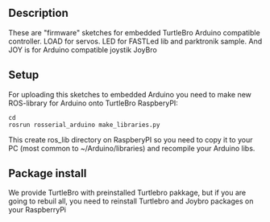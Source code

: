 ## Description

These are "firmware" sketches for embedded TurtleBro Arduino compatible controller. LOAD for servos. LED for FASTLed lib and parktronik sample. And JOY is for Arduino compatible joystik JoyBro

## Setup

For uploading this sketches to embedded Arduino you need to make new ROS-library for Arduino onto TurtleBro RaspberyPI:
```
cd 
rosrun rosserial_arduino make_libraries.py
```
This create ros_lib directory on RaspberyPI so you need to copy it to your PC (most common to ~/Arduino/libraries) and recompile your Arduino libs.

## Package install

We provide TurtleBro with preinstalled Turtlebro pakkage, but if you are going to rebuil all, you need to reinstall Turtlebro and Joybro packages on your RaspberryPi
